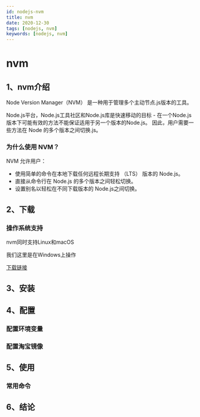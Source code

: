 ```yaml
---
id: nodejs-nvm
title: nvm
date: 2020-12-30
tags: [nodejs, nvm]
keywords: [nodejs, nvm]
---
```


# nvm
## 1、nvm介绍
Node Version Manager（NVM） 是一种用于管理多个主动节点.js版本的工具。

Node.js平台，Node.js工具社区和Node.js库是快速移动的目标 - 在一个Node.js版本下可能有效的方法不能保证适用于另一个版本的Node.js。
因此，用户需要一些方法在 Node 的多个版本之间切换.js。

### 为什么使用 NVM？
NVM 允许用户：
- 使用简单的命令在本地下载任何远程长期支持 （LTS） 版本的 Node.js。
- 直接从命令行在 Node.js 的多个版本之间轻松切换。
- 设置别名以轻松在不同下载版本的 Node.js之间切换。

## 2、下载
### 操作系统支持
nvm同时支持Linux和macOS

我们这里是在Windows上操作

[下载链接](https://github.com/coreybutler/nvm-windows/releases)

## 3、安装

## 4、配置
### 配置环境变量
### 配置淘宝镜像

## 5、使用
### 常用命令

## 6、结论
